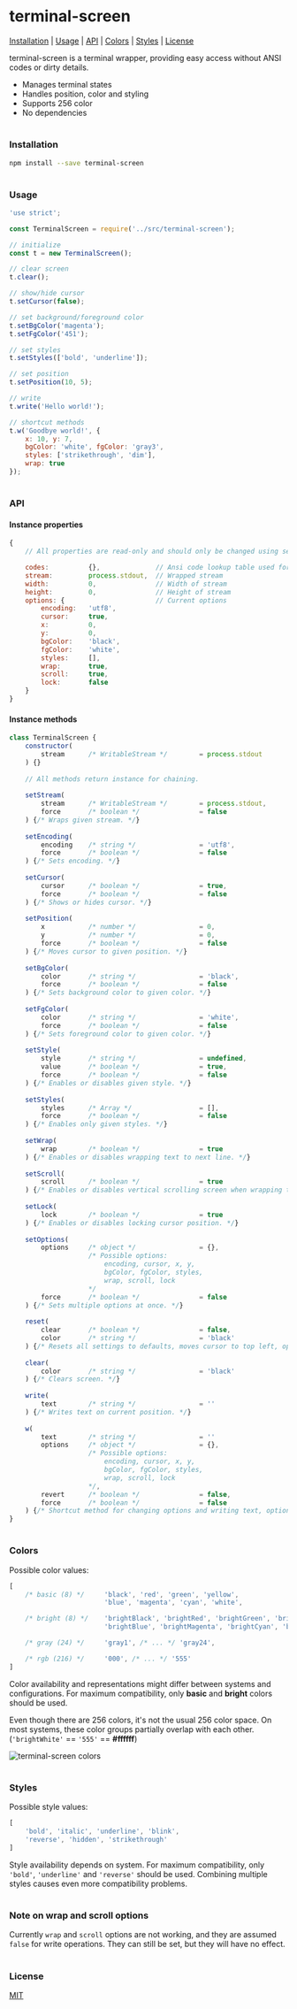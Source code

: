 # terminal-screen

[Installation](#installation) |
[Usage](#usage) |
[API](#api) |
[Colors](#colors) |
[Styles](#styles) |
[License](#license)

terminal-screen is a terminal wrapper, providing easy access without ANSI codes or dirty details.
- Manages terminal states
- Handles position, color and styling
- Supports 256 color
- No dependencies

# []()

### Installation
```bash
npm install --save terminal-screen
```

# []()

### Usage
```javascript
'use strict';

const TerminalScreen = require('../src/terminal-screen');

// initialize
const t = new TerminalScreen();

// clear screen
t.clear();

// show/hide cursor
t.setCursor(false);

// set background/foreground color
t.setBgColor('magenta');
t.setFgColor('451');

// set styles
t.setStyles(['bold', 'underline']);

// set position
t.setPosition(10, 5);

// write
t.write('Hello world!');

// shortcut methods
t.w('Goodbye world!', {
    x: 10, y: 7,
    bgColor: 'white', fgColor: 'gray3',
    styles: ['strikethrough', 'dim'],
    wrap: true
});
```

# []()

### API
#### Instance properties
```javascript
{
    // All properties are read-only and should only be changed using setter methods.

    codes:          {},              // Ansi code lookup table used for operations
    stream:         process.stdout,  // Wrapped stream
    width:          0,               // Width of stream
    height:         0,               // Height of stream
    options: {                       // Current options
        encoding:   'utf8',
        cursor:     true,
        x:          0,
        y:          0,
        bgColor:    'black',
        fgColor:    'white',
        styles:     [],
        wrap:       true,
        scroll:     true,
        lock:       false
    }
}
```

#### Instance methods
```javascript
class TerminalScreen {
    constructor(
        stream      /* WritableStream */        = process.stdout        // Stream to wrap
    ) {}
    
    // All methods return instance for chaining.
    
    setStream(
        stream      /* WritableStream */        = process.stdout,       // Stream to wrap
        force       /* boolean */               = false                 // Force change
    ) {/* Wraps given stream. */}
    
    setEncoding(
        encoding    /* string */                = 'utf8',               // Encoding to set
        force       /* boolean */               = false                 // Force change
    ) {/* Sets encoding. */}
    
    setCursor(
        cursor      /* boolean */               = true,                 // Cursor status
        force       /* boolean */               = false                 // Force change
    ) {/* Shows or hides cursor. */}
    
    setPosition(
        x           /* number */                = 0,                    // Zero-indexed X coordinate
        y           /* number */                = 0,                    // Zero-indexed Y coordinate
        force       /* boolean */               = false                 // Force change
    ) {/* Moves cursor to given position. */}
    
    setBgColor(
        color       /* string */                = 'black',              // Color name
        force       /* boolean */               = false                 // Force change
    ) {/* Sets background color to given color. */}
    
    setFgColor(
        color       /* string */                = 'white',              // Color name
        force       /* boolean */               = false                 // Force change
    ) {/* Sets foreground color to given color. */}
    
    setStyle(
        style       /* string */                = undefined,            // Style name
        value       /* boolean */               = true,                 // Style status
        force       /* boolean */               = false                 // Force change
    ) {/* Enables or disables given style. */}
    
    setStyles(
        styles      /* Array */                 = [],                   // Array of style names
        force       /* boolean */               = false                 // Force change
    ) {/* Enables only given styles. */}
    
    setWrap(
        wrap        /* boolean */               = true                  // wrap status
    ) {/* Enables or disables wrapping text to next line. */}
    
    setScroll(
        scroll      /* boolean */               = true                  // scroll status
    ) {/* Enables or disables vertical scrolling screen when wrapping text. */}
    
    setLock(
        lock        /* boolean */               = true                  // lock status
    ) {/* Enables or disables locking cursor position. */}
    
    setOptions(
        options     /* object */                = {},                   // Key/value pairs of objects
                    /* Possible options:
                        encoding, cursor, x, y,
                        bgColor, fgColor, styles,
                        wrap, scroll, lock
                    */
        force       /* boolean */               = false                 // Force change
    ) {/* Sets multiple options at once. */}
    
    reset(
        clear       /* boolean */               = false,                // Clears screen
        color       /* string */                = 'black'               // Color name
    ) {/* Resets all settings to defaults, moves cursor to top left, optionally clears screen. */}
    
    clear(
        color       /* string */                = 'black'               // Color name
    ) {/* Clears screen. */}
    
    write(
        text        /* string */                = ''                    // Text to write
    ) {/* Writes text on current position. */}
    
    w(
        text        /* string */                = ''                    // Text to write,
        options     /* object */                = {},                   // Key/value pairs of objects
                    /* Possible options:
                        encoding, cursor, x, y,
                        bgColor, fgColor, styles,
                        wrap, scroll, lock
                    */,
        revert      /* boolean */               = false,                // Reverts options back
        force       /* boolean */               = false                 // Force change
    ) {/* Shortcut method for changing options and writing text, optionally reverting changes. */}
}
```

# []()

### Colors
Possible color values:
```javascript
[
    /* basic (8) */     'black', 'red', 'green', 'yellow',
                        'blue', 'magenta', 'cyan', 'white',

    /* bright (8) */    'brightBlack', 'brightRed', 'brightGreen', 'brightYellow',
                        'brightBlue', 'brightMagenta', 'brightCyan', 'brightWhite',

    /* gray (24) */     'gray1', /* ... */ 'gray24',

    /* rgb (216) */     '000', /* ... */ '555'
]
```

Color availability and representations might differ between systems and configurations. For maximum compatibility, only **basic** and **bright** colors should be used.

Even though there are 256 colors, it's not the usual 256 color space. On most systems, these color groups partially overlap with each other. (`'brightWhite'` == `'555'` == **#ffffff**)

![terminal-screen colors](http://i.imgur.com/1IL56NZ.png)

# []()

### Styles
Possible style values:
```javascript
[
    'bold', 'italic', 'underline', 'blink',
    'reverse', 'hidden', 'strikethrough'
]
```

Style availability depends on system. For maximum compatibility, only `'bold'`, `'underline'` and `'reverse'` should be used. Combining multiple styles causes even more compatibility problems.

# []()

### Note on wrap and scroll options

Currently `wrap` and `scroll` options are not working, and they are assumed `false` for write operations. They can still be set, but they will have no effect.

# []()

### License
[MIT](https://github.com/eozan/terminal-brush/blob/master/LICENSE)
